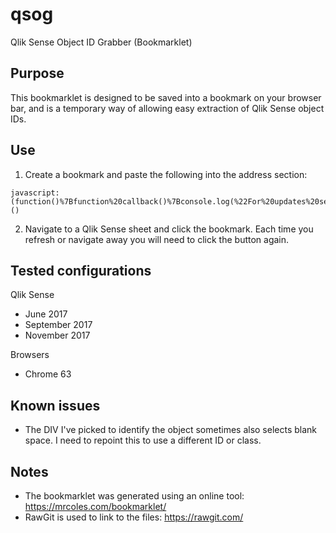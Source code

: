 # qsog
Qlik Sense Object ID Grabber (Bookmarklet)


## Purpose
This bookmarklet is designed to be saved into a bookmark on your browser bar, and is a temporary way of allowing easy extraction of Qlik Sense object IDs.

## Use
1. Create a bookmark and paste the following into the address section:
```
javascript:(function()%7Bfunction%20callback()%7Bconsole.log(%22For%20updates%20see%20https%3A%2F%2Fgithub.com%2Fwithdave%2Fqsog%22)%7Dvar%20s%3Ddocument.createElement(%22script%22)%3Bs.src%3D%22https%3A%2F%2Fcdn.rawgit.com%2Fwithdave%2Fqsog%2Fmaster%2Fqsog.js%22%3Bif(s.addEventListener)%7Bs.addEventListener(%22load%22%2Ccallback%2Cfalse)%7Delse%20if(s.readyState)%7Bs.onreadystatechange%3Dcallback%7Ddocument.body.appendChild(s)%3B%7D)()
```

2. Navigate to a Qlik Sense sheet and click the bookmark. Each time you refresh or navigate away you will need to click the button again.

## Tested configurations
Qlik Sense
* June 2017
* September 2017
* November 2017

Browsers
* Chrome 63

## Known issues
* The DIV I've picked to identify the object sometimes also selects blank space. I need to repoint this to use a different ID or class.

## Notes
* The bookmarklet was generated using an online tool: https://mrcoles.com/bookmarklet/
* RawGit is used to link to the files: https://rawgit.com/
